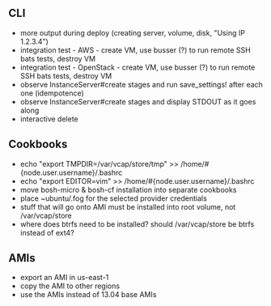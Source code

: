 ## CLI

* more output during deploy (creating server, volume, disk, "Using IP 1.2.3.4")
* integration test - AWS - create VM, use busser (?) to run remote SSH bats tests, destroy VM
* integration test - OpenStack - create VM, use busser (?) to run remote SSH bats tests, destroy VM
* observe InstanceServer#create stages and run save_settings! after each one (idempotence)
* observe InstanceServer#create stages and display STDOUT as it goes along
* interactive delete

## Cookbooks

* echo "export TMPDIR=/var/vcap/store/tmp" >> /home/#{node.user.username}/.bashrc
* echo "export EDITOR=vim" >> /home/#{node.user.username}/.bashrc
* move bosh-micro & bosh-cf installation into separate cookbooks
* place ~ubuntu/.fog for the selected provider credentials
* stuff that will go onto AMI must be installed into root volume, not /var/vcap/store
* where does btrfs need to be installed? should /var/vcap/store be btrfs instead of ext4?


## AMIs

* export an AMI in us-east-1
* copy the AMI to other regions
* use the AMIs instead of 13.04 base AMIs
